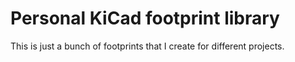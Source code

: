 Personal KiCad footprint library
================================

This is just a bunch of footprints that I create for different projects.
